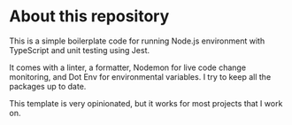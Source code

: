 # About this repository

This is a simple boilerplate code for running Node.js environment with TypeScript and unit testing using Jest.

It comes with a linter, a formatter, Nodemon for live code change monitoring, and Dot Env for environmental variables.
I try to keep all the packages up to date.

This template is very opinionated, but it works for most projects that I work on.
